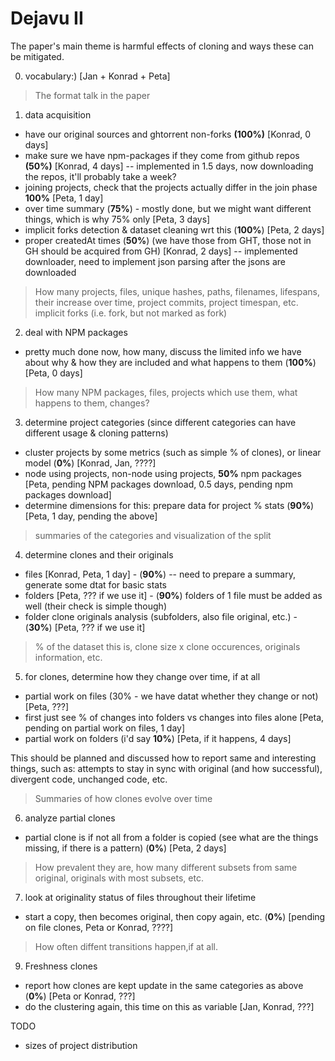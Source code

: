 # Dejavu II

The paper's main theme is harmful effects of cloning and ways these can be mitigated. 

0) vocabulary:) [Jan + Konrad + Peta]

> The format talk in the paper

1) data acquisition

- have our original sources and ghtorrent non-forks **(100%)** [Konrad, 0 days]
- make sure we have npm-packages if they come from github repos **(50%)** [Konrad, 4 days] -- implemented in 1.5 days, now downloading the repos, it'll probably take a week?
- joining projects, check that the projects actually differ in the join phase **100%** [Peta, 1 day] 
- over time summary (**75%**) - mostly done, but we might want different things, which is why 75% only [Peta, 3 days]
- implicit forks detection & dataset cleaning wrt this (**100%**) [Peta, 2 days]
- proper createdAt times (**50%**) (we have those from GHT, those not in GH should be acquired from GH) [Konrad, 2 days] -- implemented downloader, need to implement json parsing after the jsons are downloaded

> How many projects, files, unique hashes, paths, filenames, lifespans, their increase over time, project commits, project timespan, etc.
> implicit forks (i.e. fork, but not marked as fork)

2) deal with NPM packages

- pretty much done now, how many, discuss the limited info we have about why & how they are included and what happens to them (**100%**) [Peta, 0 days]

> How many NPM packages, files, projects which use them, what happens to them, changes? 

3) determine project categories (since different categories can have different usage & cloning patterns)

- cluster projects by some metrics (such as simple % of clones), or linear model  (**0%**) [Konrad, Jan, ????]
- node using projects, non-node using projects, **50%** npm packages [Peta, pending NPM packages download, 0.5 days, pending npm packages download]
- determine dimensions for this: prepare data for project % stats (**90%**) [Peta, 1 day, pending the above] 

> summaries of the categories and visualization of the split

4) determine clones and their originals

- files [Konrad, Peta, 1 day] - (**90%**) -- need to prepare a summary, generate some dtat for basic stats
- folders [Peta, ??? if we use it] - (**90%**) folders of 1 file must be added as well (their check is simple though)
- folder clone originals analysis (subfolders, also file original, etc.) - (**30%**) [Peta, ??? if we use it]

> % of the dataset this is, clone size x clone occurences, originals information, etc. 

5) for clones, determine how they change over time, if at all

- partial work on files (30% - we have datat whether they change or not) [Peta, ???]
- first just see % of changes into folders vs changes into files alone [Peta, pending on partial work on files, 1 day]
- partial work on folders (i'd say **10%**) [Peta, if it happens, 4 days]

This should be planned and discussed how to report same and interesting things, such as: attempts to stay in sync with original (and how successful), divergent code, unchanged code, etc.

> Summaries of how clones evolve over time

6) analyze partial clones

- partial clone is if not all from a folder is copied (see what are the things missing, if there is a pattern) (**0%**) [Peta, 2 days]

> How prevalent they are, how many different subsets from same original, originals with most subsets, etc. 

7) look at originality status of files throughout their lifetime

- start a copy, then becomes original, then copy again, etc. (**0%**) [pending on file clones, Peta or Konrad, ????]

> How often diffent transitions happen,if at all. 

9) Freshness clones

- report how clones are kept update in the same categories as above (**0%**) [Peta or Konrad, ???]
- do the clustering again, this time on this as variable [Jan, Konrad, ???]









TODO

- sizes of project distribution
